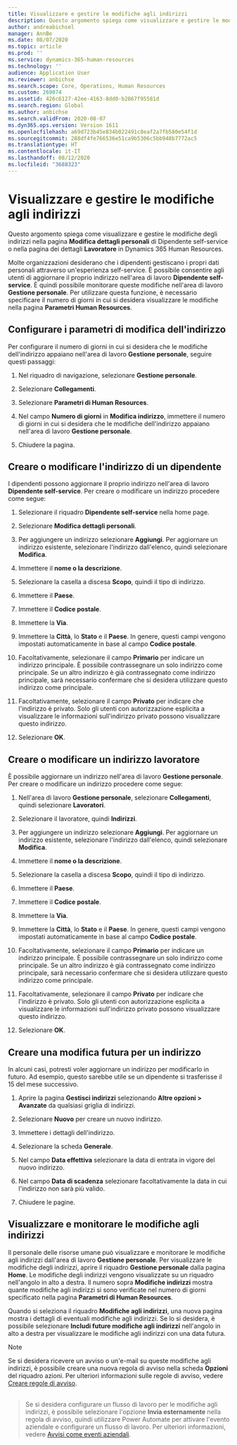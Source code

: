 ```yaml
---
title: Visualizzare e gestire le modifiche agli indirizzi
description: Questo argomento spiega come visualizzare e gestire le modifiche agli indirizzi in Dynamics 365 Human Resources.
author: andreabichsel
manager: AnnBe
ms.date: 08/07/2020
ms.topic: article
ms.prod: ''
ms.service: dynamics-365-human-resources
ms.technology: ''
audience: Application User
ms.reviewer: anbichse
ms.search.scope: Core, Operations, Human Resources
ms.custom: 269074
ms.assetid: 426c6127-42ee-4163-8dd0-b2867f95581d
ms.search.region: Global
ms.author: anbichse
ms.search.validFrom: 2020-08-07
ms.dyn365.ops.version: Version 1611
ms.openlocfilehash: a69d723b45e834b022491c8eaf2a7fb580e54f1d
ms.sourcegitcommit: 288df4fe766536e51ca9b5306c5bb948b7772ac5
ms.translationtype: HT
ms.contentlocale: it-IT
ms.lasthandoff: 08/12/2020
ms.locfileid: "3688323"
---
```

# <a name="view-and-manage-address-changes"></a>Visualizzare e gestire le modifiche agli indirizzi

Questo argomento spiega come visualizzare e gestire le modifiche degli indirizzi nella pagina **Modifica dettagli personali** di Dipendente self-service o nella pagina dei dettagli **Lavoratore** in Dynamics 365 Human Resources.

Molte organizzazioni desiderano che i dipendenti gestiscano i propri dati personali attraverso un'esperienza self-service. È possibile consentire agli utenti di aggiornare il proprio indirizzo nell'area di lavoro **Dipendente self-service**. È quindi possibile monitorare queste modifiche nell'area di lavoro **Gestione personale**. Per utilizzare questa funzione, è necessario specificare il numero di giorni in cui si desidera visualizzare le modifiche nella pagina **Parametri Human Resources**.

## <a name="configure-address-change-parameters"></a>Configurare i parametri di modifica dell'indirizzo

Per configurare il numero di giorni in cui si desidera che le modifiche dell'indirizzo appaiano nell'area di lavoro **Gestione personale**, seguire questi passaggi:

1. Nel riquadro di navigazione, selezionare **Gestione personale**.

2. Selezionare **Collegamenti**.

3. Selezionare **Parametri di Human Resources**.

4. Nel campo **Numero di giorni** in **Modifica indirizzo**, immettere il numero di giorni in cui si desidera che le modifiche dell'indirizzo appaiano nell'area di lavoro **Gestione personale**.

5. Chiudere la pagina.

## <a name="create-or-change-an-employee-address"></a>Creare o modificare l'indirizzo di un dipendente

I dipendenti possono aggiornare il proprio indirizzo nell'area di lavoro **Dipendente self-service**. Per creare o modificare un indirizzo procedere come segue:

1. Selezionare il riquadro **Dipendente self-service** nella home page.

2. Selezionare **Modifica dettagli personali**.

3. Per aggiungere un indirizzo selezionare **Aggiungi**. Per aggiornare un indirizzo esistente, selezionare l'indirizzo dall'elenco, quindi selezionare **Modifica**.

4. Immettere il **nome o la descrizione**.

5. Selezionare la casella a discesa **Scopo**, quindi il tipo di indirizzo.

6. Immettere il **Paese**.

7. Immettere il **Codice postale**.

8. Immettere la **Via**.

9. Immettere la **Città**, lo **Stato** e il **Paese**. In genere, questi campi vengono impostati automaticamente in base al campo **Codice postale**.

10. Facoltativamente, selezionare il campo **Primario** per indicare un indirizzo principale. È possibile contrassegnare un solo indirizzo come principale. Se un altro indirizzo è già contrassegnato come indirizzo principale, sarà necessario confermare che si desidera utilizzare questo indirizzo come principale.

11. Facoltativamente, selezionare il campo **Privato** per indicare che l'indirizzo è privato. Solo gli utenti con autorizzazione esplicita a visualizzare le informazioni sull'indirizzo privato possono visualizzare questo indirizzo.

12. Selezionare **OK**.

## <a name="create-or-change-a-worker-address"></a>Creare o modificare un indirizzo lavoratore

È possibile aggiornare un indirizzo nell'area di lavoro **Gestione personale**. Per creare o modificare un indirizzo procedere come segue:

1. Nell'area di lavoro **Gestione personale**, selezionare **Collegamenti**, quindi selezionare **Lavoratori**.

3. Selezionare il lavoratore, quindi **Indirizzi**.

3. Per aggiungere un indirizzo selezionare **Aggiungi**. Per aggiornare un indirizzo esistente, selezionare l'indirizzo dall'elenco, quindi selezionare **Modifica**.

4. Immettere il **nome o la descrizione**.

5. Selezionare la casella a discesa **Scopo**, quindi il tipo di indirizzo.

6. Immettere il **Paese**.

7. Immettere il **Codice postale**.

8. Immettere la **Via**.

9. Immettere la **Città**, lo **Stato** e il **Paese**. In genere, questi campi vengono impostati automaticamente in base al campo **Codice postale**.

10. Facoltativamente, selezionare il campo **Primario** per indicare un indirizzo principale. È possibile contrassegnare un solo indirizzo come principale. Se un altro indirizzo è già contrassegnato come indirizzo principale, sarà necessario confermare che si desidera utilizzare questo indirizzo come principale.

11. Facoltativamente, selezionare il campo **Privato** per indicare che l'indirizzo è privato. Solo gli utenti con autorizzazione esplicita a visualizzare le informazioni sull'indirizzo privato possono visualizzare questo indirizzo.

12. Selezionare **OK**.
 
## <a name="create-a-future-change-for-an-address"></a>Creare una modifica futura per un indirizzo

In alcuni casi, potresti voler aggiornare un indirizzo per modificarlo in futuro. Ad esempio, questo sarebbe utile se un dipendente si trasferisse il 15 del mese successivo.

1. Aprire la pagina **Gestisci indirizzi** selezionando **Altre opzioni > Avanzate** da qualsiasi griglia di indirizzi.

2. Selezionare **Nuovo** per creare un nuovo indirizzo.

3. Immettere i dettagli dell'indirizzo.

4. Selezionare la scheda **Generale**.

5. Nel campo **Data effettiva** selezionare la data di entrata in vigore del nuovo indirizzo.

6. Nel campo **Data di scadenza** selezionare facoltativamente la data in cui l'indirizzo non sarà più valido.

7. Chiudere le pagine.

## <a name="view-and-monitor-address-changes"></a>Visualizzare e monitorare le modifiche agli indirizzi

Il personale delle risorse umane può visualizzare e monitorare le modifiche agli indirizzi dall'area di lavoro **Gestione personale**. Per visualizzare le modifiche degli indirizzi, aprire il riquadro **Gestione personale** dalla pagina **Home**. Le modifiche degli indirizzi vengono visualizzate su un riquadro nell'angolo in alto a destra. Il numero sopra **Modifiche indirizzi** mostra quante modifiche agli indirizzi si sono verificate nel numero di giorni specificato nella pagina **Parametri di Human Resources**. 

Quando si seleziona il riquadro **Modifiche agli indirizzi**, una nuova pagina mostra i dettagli di eventuali modifiche agli indirizzi. Se lo si desidera, è possibile selezionare **Includi future modifiche agli indirizzi** nell'angolo in alto a destra per visualizzare le modifiche agli indirizzi con una data futura.

> [!NOTE]
> Se si desidera ricevere un avviso o un'e-mail su queste modifiche agli indirizzi, è possibile creare una nuova regola di avviso nella scheda **Opzioni** del riquadro azioni. Per ulteriori informazioni sulle regole di avviso, vedere [Creare regole di avviso](/fin-ops-core/fin-ops/get-started/create-alert-rules.md).<br><br>

> Se si desidera configurare un flusso di lavoro per le modifiche agli indirizzi, è possibile selezionare l'opzione **Invia esternamente** nella regola di avviso, quindi utilizzare Power Automate per attivare l'evento aziendale e configurare un flusso di lavoro. Per ulteriori informazioni, vedere [Avvisi come eventi aziendali](/fin-ops-core/dev-itpro/business-events/alerts-business-events.md).
